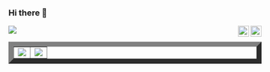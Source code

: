

### Hi there 👋 

<p align="right">
<a href="https://www.linkedin.com/in/abumq" target="_blank" rel="nofollow"><img align="right" alt="Linkedin" width="22px" src="https://cdn.jsdelivr.net/npm/simple-icons@v3/icons/linkedin.svg" /></a>
<a href="https://www.twitter.com/abumq0" target="_blank" rel="nofollow"><img align="right" alt="Twitter" width="22px" src="https://cdn.jsdelivr.net/npm/simple-icons@v3/icons/twitter.svg" /></a>
</p>

<p align="left">

  <img src="https://komarev.com/ghpvc/?username=abumq" />
</p>

<table border="10"><tr>
<td align="center">
  <img src="https://github-readme-stats.vercel.app/api?username=abumq&show_icons=true&count_private=true&include_all_commits=true&hide_border=false">
</td>

<td align="center">
  <img src="https://github-readme-stats.vercel.app/api/top-langs/?username=abumq">
</td>
</tr></table>
